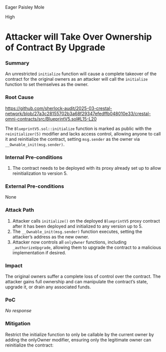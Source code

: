 Eager Paisley Mole

High

# Attacker will Take Over Ownership of Contract By Upgrade

### Summary

An unrestricted `initialize` function will cause a complete takeover of the contract for the original owners as an attacker will call the `initialize` function to set themselves as the owner.

### Root Cause

https://github.com/sherlock-audit/2025-03-crestal-network/blob/27a3c28155702b3a68f29347efedffb048010e33/crestal-omni-contracts/src/BlueprintV5.sol#L15-L20

The `BlueprintV5.sol::initialize` function is marked as public with the `reinitializer(5)` modifier and lacks access control, allowing anyone to call it and reinitialize the contract, setting `msg.sender` as the owner via `__Ownable_init(msg.sender)`.



### Internal Pre-conditions

1. The contract needs to be deployed with its proxy already set up to allow reinitialization to version 5.

### External Pre-conditions

None

### Attack Path

1. Attacker calls `initialize()` on the deployed `BlueprintV5` proxy contract after it has been deployed and initialized to any version up to 5.
2. The `__Ownable_init(msg.sender)` function executes, setting the attacker’s address as the new owner.
3. Attacker now controls all `onlyOwner` functions, including `_authorizeUpgrade`, allowing them to upgrade the contract to a malicious implementation if desired.

### Impact

The original owners suffer a complete loss of control over the contract. The attacker gains full ownership and can manipulate the contract’s state, upgrade it, or drain any associated funds.

### PoC

_No response_

### Mitigation

Restrict the initialize function to only be callable by the current owner by adding the onlyOwner modifier, ensuring only the legitimate owner can reinitialize the contract: